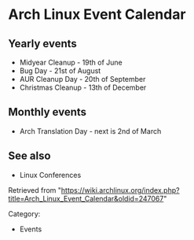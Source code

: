 Arch Linux Event Calendar
=========================

Yearly events
-------------

-   Midyear Cleanup - 19th of June
-   Bug Day - 21st of August
-   AUR Cleanup Day - 20th of September
-   Christmas Cleanup - 13th of December

Monthly events
--------------

-   Arch Translation Day - next is 2nd of March

See also
--------

-   Linux Conferences

Retrieved from
"https://wiki.archlinux.org/index.php?title=Arch_Linux_Event_Calendar&oldid=247067"

Category:

-   Events
